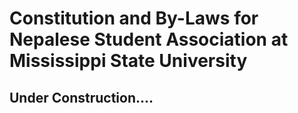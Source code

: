 # Constitution and By-Laws for Nepalese Student Association at Mississippi State University
## Under Construction....
